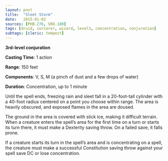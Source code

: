 ```yaml
---
layout: post
title:  "Sleet Storm"
date:   2015-01-02
sources: [PHB.276, SRD.180]
tags: [druid, sorcerer, wizard, level3, concentration, conjuration]
subtags: [cleric: tempest]
---
```


**3rd-level conjuration**

**Casting Time**: 1 action

**Range**: 150 feet

**Components**: V, S, M (a pinch of dust and a few drops of water)

**Duration**: Concentration, up to 1 minute

Until the spell ends, freezing rain and sleet fall in a 20-foot-tall cylinder with a 40-foot radius centered on a point you choose within range. The area is heavily obscured, and exposed flames in the area are doused.

The ground in the area is covered with slick ice, making it difficult terrain. When a creature enters the spell’s area for the first time on a turn or starts its turn there, it must make a Dexterity saving throw. On a failed save, it falls prone.

If a creature starts its turn in the spell’s area and is concentrating on a spell, the creature must make a successful Constitution saving throw against your spell save DC or lose concentration.
